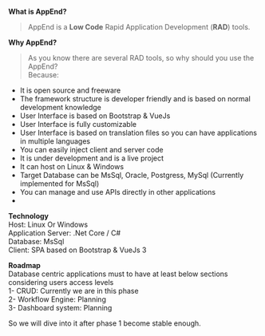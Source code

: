 **What is AppEnd?**
> AppEnd is a **Low Code** Rapid Application Development (**RAD**) tools.  

**Why AppEnd?**
>As you know there are several RAD tools, so why should you use the AppEnd?  
Because:
- It is open source and freeware
- The framework structure is developer friendly and is based on normal development knowledge
- User Interface is based on Bootstrap & VueJs
- User Interface is fully customizable
- User Interface is based on translation files so you can have applications in multiple languages
- You can easily inject client and server code
- It is under development and is a live project  
- It can host on Linux & Windows
- Target Database can be MsSql, Oracle, Postgress, MySql (Currently implemented for MsSql)
- You can manage and use APIs directly in other applications
- 

**Technology**  
Host: Linux Or Windows  
Application Server: .Net Core / C#  
Database: MsSql  
Client: SPA based on Bootstrap & VueJs 3  

**Roadmap**  
Database centric applications must to have at least below sections considering users access levels  
1- CRUD: Currently we are in this phase  
2- Workflow Engine: Planning  
3- Dashboard system: Planning  

So we will dive into it after phase 1 become stable enough.




